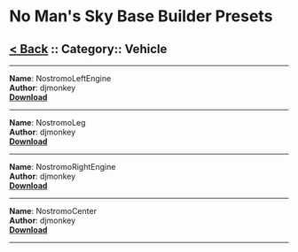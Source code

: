 # No Man's Sky Base Builder Presets  

## [< Back](https://charliebanks.github.io/nms-base-builder-presets/) :: Category:: Vehicle

___

__Name__: NostromoLeftEngine  
__Author__: djmonkey  
[__Download__](https://raw.githubusercontent.com/charliebanks/nms-base-builder-presets/master/Vehicle/djmonkey_NostromoLeftEngine.json)  

___

__Name__: NostromoLeg  
__Author__: djmonkey  
[__Download__](https://raw.githubusercontent.com/charliebanks/nms-base-builder-presets/master/Vehicle/djmonkey_NostromoLeg.json)  

___

__Name__: NostromoRightEngine  
__Author__: djmonkey  
[__Download__](https://raw.githubusercontent.com/charliebanks/nms-base-builder-presets/master/Vehicle/djmonkey_NostromoRightEngine.json)  

___

__Name__: NostromoCenter  
__Author__: djmonkey  
[__Download__](https://raw.githubusercontent.com/charliebanks/nms-base-builder-presets/master/Vehicle/djmonkey_NostromoCenter.json)  

___

